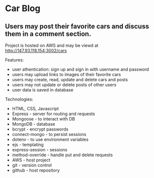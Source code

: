 # Car Blog

## Users may post their favorite cars and discuss them in a comment section. 

Project is hosted on AWS and may be viewd at http://147.93.118.154:3002/cars

Features:
* user athentication: sign up and sign in with username and password
* users may upload links to images of their favorite cars
* users may create, read, update and delete cars and posts
* users may not update or delete posts of other users
* user data is saved in database

Technologies:
* HTML, CSS, Javascript
* Express - server for routing and requests
* Mongoose - to interact with DB
* MongoDB - database
* bcrypt - encrypt passwords
* connect-mongo - to persist sessions
* dotenv - to use environment variables
* ejs - templating
* express-session - sessions
* method-override - handle put and delete requests
* AWS - host project
* git - version control
* github - host repository